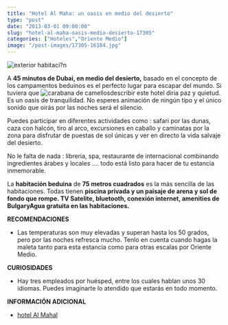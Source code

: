 ```yaml
---
title: "Hotel Al Maha: un oasis en medio del desierto"
type: "post"
date: "2013-03-01 09:00:00"
slug: "hotel-al-maha-oasis-medio-desierto-17305"
categories: ["Hoteles","Oriente Medio"]
image: "/post-images/17305-16184.jpg"
---
```


 ![exterior habitaci?n](/post-images/17305-16184.jpg "exterior habitaci?n")

 A **45 minutos de Dubai, en medio del desierto,**  basado en el concepto de los campamentos beduinos es el perfecto lugar para escapar del mundo. Si tuviera que ![carabana de camellos](/post-images/17305-16186.jpg "carabana de camellos")describir este hotel diria paz y quietud. Es un oasis de tranquilidad. No esperes animación de ningún tipo y el único sonido que oirás por las noches será el silencio.

 Puedes participar en diferentes actividades como : safari por las dunas, caza con halcón, tiro al arco, excursiones en caballo y caminatas por la zona para disfrutar de puestas de sol únicas y ver en directo la vida salvaje del desierto.

 No le falta de nada : libreria, spa, restaurante de internacional combinando ingredientes árabes y locales .... todo está listo para hacer de tu estancia inmemorable.

 La **habitación beduina** de **75 metros cuadrados** es la más sencilla de las habitaciones. Todas tienen **piscina privada y un paisaje de arena y sol de fondo que rompe. TV Satelite, bluetooth, conexión internet, amenities de BulgaryAgua gratuita en las habitaciones.**

 **RECOMENDACIONES**

- Las temperaturas son muy elevadas y superan hasta los 50 grados, pero por las noches refresca mucho. Tenlo en cuenta cuando hagas la maleta tanto para esta estancia como para otras escalas por Oriente Medio.

 **CURIOSIDADES**

- Hay tres empleados por huésped, entre los cuales hablan unos 30 idiomas. Puedes imaginarte lo atendido que estarás en todo momento.

 **INFORMACIÓN ADICIONAL**

- [hotel Al Mahal](http://www.al-maha.com/)